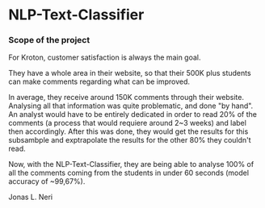 # NLP-Text-Classifier

### Scope of the project

For Kroton, customer satisfaction is always the main goal.

They have a whole area in their website, so that their 500K plus students can make comments regarding what can be improved. 

In average, they receive around 150K comments through their website. Analysing all that information was quite problematic, and done "by hand".
An analyst would have to be entirely dedicated in order to read 20% of the comments (a process that would requiere around 2~3 weeks) and label then accordingly.
After this was done, they would get the results for this subsambple and exptrapolate the results for the other 80% they couldn't read.

Now, with the NLP-Text-Classifier, they are being able to analyse 100% of all the comments coming from the students in under 60 seconds (model accuracy of ~99,67%).

Jonas L. Neri
